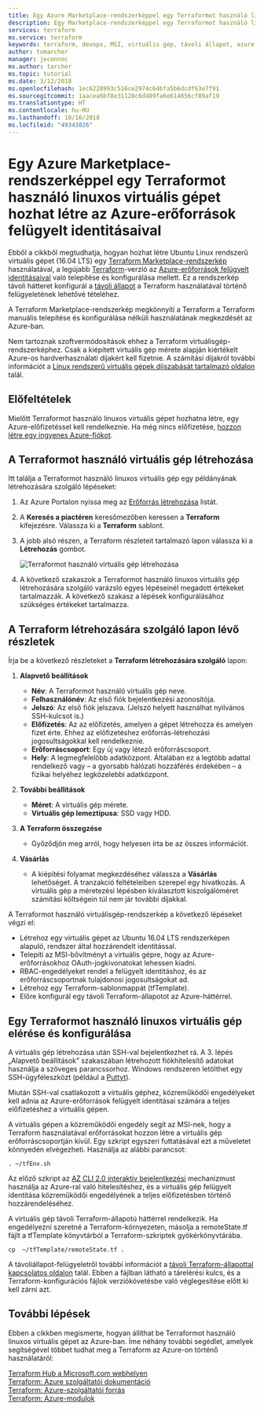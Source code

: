 ```yaml
---
title: Egy Azure Marketplace-rendszerképpel egy Terraformot használó linuxos virtuális gépet hozhat létre egy felügyelt identitás használatával
description: Egy Marketplace-rendszerképpel egy Terraformot használó linuxos virtuális gépet hozhat létre egy felügyelt identitás és a Remote State Management használatával az erőforrások Azure-ban történő egyszerű üzembe helyezéséhez.
services: terraform
ms.service: terraform
keywords: terraform, devops, MSI, virtuális gép, távoli állapot, azure
author: tomarcher
manager: jeconnoc
ms.author: tarcher
ms.topic: tutorial
ms.date: 3/12/2018
ms.openlocfilehash: 1ec6228993c516ce2974c64bfa5b6dcdf63e7f91
ms.sourcegitcommit: 1aacea6bf8e31128c6d489fa6e614856cf89af19
ms.translationtype: HT
ms.contentlocale: hu-HU
ms.lasthandoff: 10/16/2018
ms.locfileid: "49343826"
---
```

# <a name="use-an-azure-marketplace-image-to-create-a-terraform-linux-virtual-machine-with-managed-identities-for-azure-resources"></a>Egy Azure Marketplace-rendszerképpel egy Terraformot használó linuxos virtuális gépet hozhat létre az Azure-erőforrások felügyelt identitásaival

Ebből a cikkből megtudhatja, hogyan hozhat létre Ubuntu Linux rendszerű virtuális gépet (16.04 LTS) egy [Terraform Marketplace-rendszerkép](https://azuremarketplace.microsoft.com/marketplace/apps/azure-oss.terraform?tab=Overview) használatával, a legújabb [Terraform](https://www.terraform.io/intro/index.html)-verzió az [Azure-erőforrások felügyelt identitásaival](https://docs.microsoft.com/azure/active-directory/managed-service-identity/overview) való telepítése és konfigurálása mellett. Ez a rendszerkép távoli hátteret konfigurál a [távoli állapot](https://www.terraform.io/docs/state/remote.html) a Terraform használatával történő felügyeletének lehetővé tételéhez. 

A Terraform Marketplace-rendszerkép megkönnyíti a Terraform a Terraform manuális telepítése és konfigurálása nélküli használatának megkezdését az Azure-ban. 

Nem tartoznak szoftvermódosítások ehhez a Terraform virtuálisgép-rendszerképhez. Csak a kiépített virtuális gép mérete alapján kiértékelt Azure-os hardverhasználati díjakért kell fizetnie. A számítási díjakról további információt a [Linux rendszerű virtuális gépek díjszabását tartalmazó oldalon](https://azure.microsoft.com/pricing/details/virtual-machines/linux/) talál.

## <a name="prerequisites"></a>Előfeltételek
Mielőtt Terraformot használó linuxos virtuális gépet hozhatna létre, egy Azure-előfizetéssel kell rendelkeznie. Ha még nincs előfizetése, [hozzon létre egy ingyenes Azure-fiókot](https://azure.microsoft.com/free/).  

## <a name="create-your-terraform-virtual-machine"></a>A Terraformot használó virtuális gép létrehozása 

Itt találja a Terraformot használó linuxos virtuális gép egy példányának létrehozására szolgáló lépéseket: 

1. Az Azure Portalon nyissa meg az [Erőforrás létrehozása](https://ms.portal.azure.com/#create/hub) listát.

2. A **Keresés a piactéren** keresőmezőben keressen a **Terraform** kifejezésre. Válassza ki a **Terraform** sablont. 

3. A jobb alsó részen, a Terraform részleteit tartalmazó lapon válassza ki a **Létrehozás** gombot.

    ![Terraformot használó virtuális gép létrehozása](media\terraformmsi.png)

4. A következő szakaszok a Terraformot használó linuxos virtuális gép létrehozására szolgáló varázsló egyes lépéseinél megadott értékeket tartalmazzák. A következő szakasz a lépések konfigurálásához szükséges értékeket tartalmazza.

## <a name="details-on-the-create-terraform-tab"></a>A Terraform létrehozására szolgáló lapon lévő részletek

Írja be a következő részleteket a **Terraform létrehozására szolgáló** lapon:

1. **Alapvető beállítások**
    
   * **Név**: A Terraformot használó virtuális gép neve.
   * **Felhasználónév**: Az első fiók bejelentkezési azonosítója.
   * **Jelszó**: Az első fiók jelszava. (Jelszó helyett használhat nyilvános SSH-kulcsot is.)
   * **Előfizetés**: Az az előfizetés, amelyen a gépet létrehozza és amelyen fizet érte. Ehhez az előfizetéshez erőforrás-létrehozási jogosultságokkal kell rendelkeznie.
   * **Erőforráscsoport**: Egy új vagy létező erőforráscsoport.
   * **Hely**: A legmegfelelőbb adatközpont. Általában ez a legtöbb adattal rendelkező vagy – a gyorsabb hálózati hozzáférés érdekében – a fizikai helyéhez legközelebbi adatközpont.

2. **További beállítások**

   * **Méret**: A virtuális gép mérete. 
   * **Virtuális gép lemeztípusa**: SSD vagy HDD.

3. **A Terraform összegzése**

   * Győződjön meg arról, hogy helyesen írta be az összes információt. 

4. **Vásárlás**

   * A kiépítési folyamat megkezdéséhez válassza a **Vásárlás** lehetőséget. A tranzakció feltételeiben szerepel egy hivatkozás. A virtuális gép a méretezési lépésben kiválasztott kiszolgálóméret számítási költségein túl nem jár további díjakkal.

A Terraformot használó virtuálisgép-rendszerkép a következő lépéseket végzi el:

* Létrehoz egy virtuális gépet az Ubuntu 16.04 LTS rendszerképen alapuló, rendszer által hozzárendelt identitással.
* Telepíti az MSI-bővítményt a virtuális gépre, hogy az Azure-erőforrásokhoz OAuth-jogkivonatokat lehessen kiadni.
* RBAC-engedélyeket rendel a felügyelt identitáshoz, és az erőforráscsoportnak tulajdonosi jogosultságokat ad.
* Létrehoz egy Terraform-sablonmappát (tfTemplate).
* Előre konfigurál egy távoli Terraform-állapotot az Azure-háttérrel.

## <a name="access-and-configure-a-linux-terraform-virtual-machine"></a>Egy Terraformot használó linuxos virtuális gép elérése és konfigurálása

A virtuális gép létrehozása után SSH-val bejelentkezhet rá. A 3. lépés „Alapvető beállítások” szakaszában létrehozott fiókhitelesítő adatokat használja a szöveges parancssorhoz. Windows rendszeren letölthet egy SSH-ügyféleszközt (például a [Puttyt](http://www.putty.org/)).

Miután SSH-val csatlakozott a virtuális géphez, közreműködői engedélyeket kell adnia az Azure-erőforrások felügyelt identitásai számára a teljes előfizetéshez a virtuális gépen. 

A virtuális gépen a közreműködői engedély segít az MSI-nek, hogy a Terraform használatával erőforrásokat hozzon létre a virtuális gép erőforráscsoportján kívül. Egy szkript egyszeri futtatásával ezt a műveletet könnyedén elvégezheti. Használja az alábbi parancsot:

`. ~/tfEnv.sh`

Az előző szkript az [AZ CLI 2.0 interaktív bejelentkezési](https://docs.microsoft.com/cli/azure/authenticate-azure-cli?view=azure-cli-latest#interactive-log-in) mechanizmust használja az Azure-ral való hitelesítéshez, és a virtuális gép felügyelt identitása közreműködői engedélyének a teljes előfizetésben történő hozzárendeléséhez. 

 A virtuális gép távoli Terraform-állapotú háttérrel rendelkezik. Ha engedélyezni szeretné a Terraform-környezeten, másolja a remoteState.tf fájlt a tfTemplate könyvtárból a Terraform-szkriptek gyökérkönyvtárába.  

 `cp  ~/tfTemplate/remoteState.tf .`

 A távoliállapot-felügyeletről további információt a [távoli Terraform-állapottal kapcsolatos oldalon](https://www.terraform.io/docs/state/remote.html) talál. Ebben a fájlban látható a tárelérési kulcs, és a Terraform-konfigurációs fájlok verziókövetésbe való véglegesítése előtt ki kell zárni azt.

## <a name="next-steps"></a>További lépések
Ebben a cikkben megismerte, hogyan állíthat be Terraformot használó linuxos virtuális gépet az Azure-ban. Íme néhány további segédlet, amelyek segítségével többet tudhat meg a Terraform az Azure-on történő használatáról: 

 [Terraform Hub a Microsoft.com webhelyen](https://docs.microsoft.com/azure/terraform/)  
 [Terraform: Azure szolgáltatói dokumentáció](http://aka.ms/terraform)  
 [Terraform: Azure-szolgáltatói forrás](http://aka.ms/tfgit)  
 [Terraform: Azure-modulok](http://aka.ms/tfmodules)
 

















